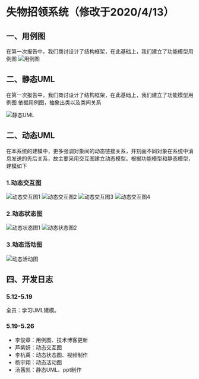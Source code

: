 # 失物招领系统（修改于2020/4/13）

## 一、用例图<br>
在第一次报告中，我们商讨设计了结构框架，在此基础上，我们建立了功能模型用例图
![用例图](https://github.com/ClearloveBit/Lost-FoundServiceGroup10/blob/master/%E5%9B%BE%E7%89%87%E6%A0%8F/%E7%94%A8%E4%BE%8B%E5%9B%BE.png)

## 二、静态UML<br>
在第一次报告中，我们商讨设计了结构框架，在此基础上，我们建立了功能模型用例图
依据用例图，抽象出类以及类间关系

![静态UML](https://github.com/ClearloveBit/Lost-FoundServiceGroup10/blob/master/%E5%9B%BE%E7%89%87%E6%A0%8F/%E9%9D%99%E6%80%81UML.jpg)

## 二、动态UML<br>
在本系统的建模中，更多强调对象间的动态链接关系，并刻画不同对象在系统中消息发送的先后关系，故主要采用交互图建立动态模型。根据功能模型和静态模型，建模如下
### 1.动态交互图
![动态交互图1](https://github.com/ClearloveBit/Lost-FoundServiceGroup10/blob/master/%E5%9B%BE%E7%89%87%E6%A0%8F/%E5%8A%A8%E6%80%81%E4%BA%A4%E4%BA%92%E5%9B%BE1.png)
![动态交互图2](https://github.com/ClearloveBit/Lost-FoundServiceGroup10/blob/master/%E5%9B%BE%E7%89%87%E6%A0%8F/%E5%8A%A8%E6%80%81%E4%BA%A4%E4%BA%92%E5%9B%BE2.png)
![动态交互图3](https://github.com/ClearloveBit/Lost-FoundServiceGroup10/blob/master/%E5%9B%BE%E7%89%87%E6%A0%8F/%E5%8A%A8%E6%80%81%E4%BA%A4%E4%BA%92%E5%9B%BE3.png)
![动态交互图4](https://github.com/ClearloveBit/Lost-FoundServiceGroup10/blob/master/%E5%9B%BE%E7%89%87%E6%A0%8F/%E5%8A%A8%E6%80%81%E4%BA%A4%E4%BA%92%E5%9B%BE4.png)


### 2.动态状态图
![动态状态图1](https://github.com/ClearloveBit/Lost-FoundServiceGroup10/blob/master/%E5%9B%BE%E7%89%87%E6%A0%8F/%E6%B3%A8%E5%86%8C%E7%99%BB%E5%BD%95%E7%8A%B6%E6%80%81%E5%9B%BE.png)
![动态状态图2](https://github.com/ClearloveBit/Lost-FoundServiceGroup10/blob/master/%E5%9B%BE%E7%89%87%E6%A0%8F/%E7%94%A8%E6%88%B7%E7%B3%BB%E7%BB%9F%E7%8A%B6%E6%80%81%E5%9B%BE.png)


### 3.动态活动图
![动态活动图](https://github.com/ClearloveBit/Lost-FoundServiceGroup10/blob/master/%E5%9B%BE%E7%89%87%E6%A0%8F/%E5%8A%A8%E6%80%81%E6%B4%BB%E5%8A%A8%E5%9B%BE.png)

## 四、开发日志
### 5.12-5.19
全员：学习UML建模。

### 5.19-5.26
* 李俊章：用例图、技术博客更新
* 芦紫妍：动态交互图
* 李杭禹：动态状态图、视频制作
* 杨宇翔：动态活动图
* 汤茜凯：静态UML、ppt制作


